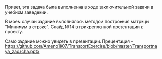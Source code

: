 Привет, эта задача была выполненна в ходе заключительной задачи в учебном заведении.

В моем случаи задание выполнялось методом построения матрицы "Минимум в строке". Слайд №14 в прикрепленной презентации к проекту. 

Само задание можно увидеть в презентации. Прецентация - https://github.com/Ameno1807/TransportExercise/blob/master/Transportnaya_zadachа.pptx
